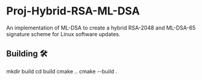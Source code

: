 # Proj-Hybrid-RSA-ML-DSA
An implementation of ML-DSA to create a hybrid RSA-2048 and ML-DSA-65 signature scheme for Linux software updates.


## Building 🛠️

mkdir build
cd build
cmake ..
cmake --build .
